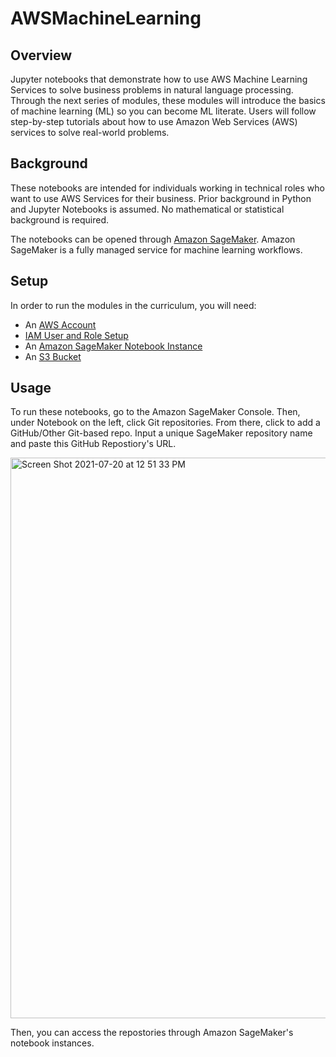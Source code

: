 # AWSMachineLearning

## Overview

Jupyter notebooks that demonstrate how to use AWS Machine Learning Services to solve business problems in natural language processing. Through the next series of modules, these modules will introduce the basics of machine learning (ML) so you can become ML literate. Users will follow step-by-step tutorials about how to use Amazon Web Services (AWS) services to solve real-world problems. 


## Background 

These notebooks are intended for individuals working in technical roles who want to use AWS Services for their business. Prior background in Python and Jupyter Notebooks is assumed. No mathematical or statistical background is required. 

The notebooks can be opened through [Amazon SageMaker](https://aws.amazon.com/sagemaker/). Amazon SageMaker is a fully managed service for machine learning workflows. 
## Setup 

In order to run the modules in the curriculum, you will need:
* An [AWS Account](https://docs.aws.amazon.com/sagemaker/latest/dg/whatis.html)
* [IAM User and Role Setup](https://docs.aws.amazon.com/sagemaker/latest/dg/security-iam.html)
* An [Amazon SageMaker Notebook Instance](https://docs.aws.amazon.com/sagemaker/latest/dg/gs-setup-working-env.html)
* An [S3 Bucket](https://docs.aws.amazon.com/sagemaker/latest/dg/gs-setup-working-env.html) 

## Usage 

To run these notebooks, go to the Amazon SageMaker Console. Then, under Notebook on the left, click Git repositories. From there, click to add a GitHub/Other Git-based repo. Input a unique SageMaker repository name and paste this GitHub Repostiory's URL. 

<img width="897" alt="Screen Shot 2021-07-20 at 12 51 33 PM" src="https://user-images.githubusercontent.com/36568498/126387067-5a4e3ad2-8b19-4097-9e54-f44128ef4c47.png">

Then, you can access the repostories through Amazon SageMaker's notebook instances. 
